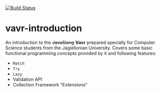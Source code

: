 [![Build Status](https://travis-ci.org/kraluk/vavr-introduction.svg?branch=master)](https://travis-ci.org/kraluk/vavr-introduction)

# vavr-introduction

An introduction to the ~~JavaSlang~~ __Vavr__ prepared specially for Computer Science students from the Jagiellonian University. Covers some basic functional programming concepts provided by it and following features:
* `Match`
* `Try`
* `Lazy`
* Validation API
* Collection Framework "Extensions"

